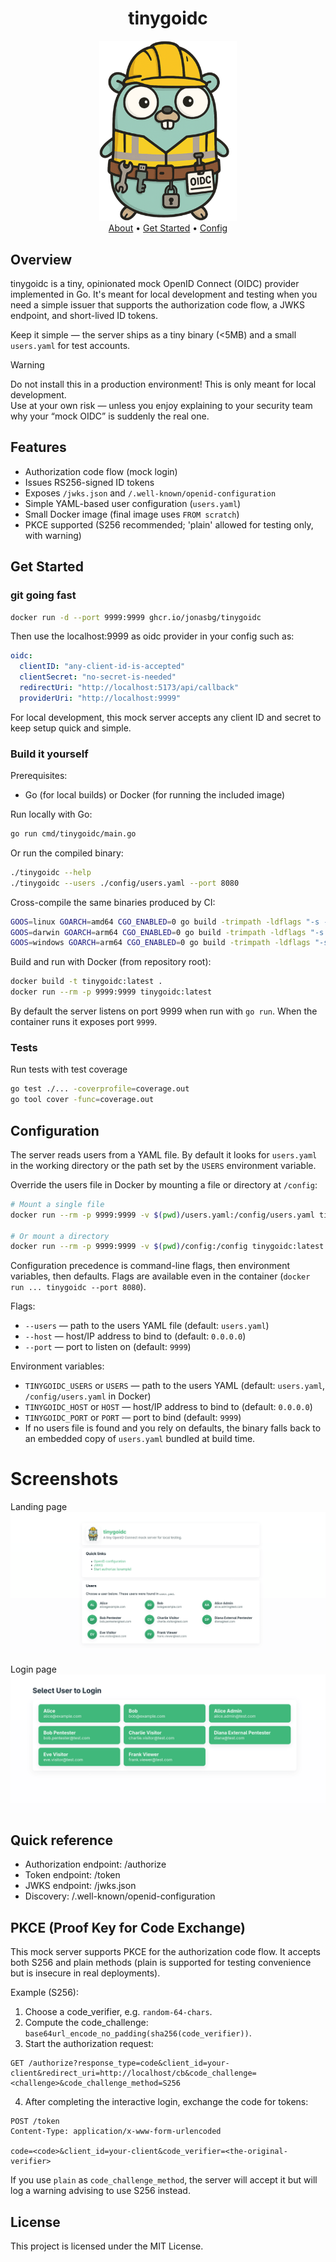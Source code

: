 <div align="center">
  <h1 align="center">tinygoidc</h1>
  <img src="internal/templates/assets/static/tinygoidc.png" alt="tinygoidc" width="220">
  <br>
  <a href="#overview">About</a> •
  <a href="#get-started">Get Started</a> •
  <a href="#configuration">Config</a>
</div>

## Overview

tinygoidc is a tiny, opinionated mock OpenID Connect (OIDC) provider implemented in Go. It's meant for local development and testing when you need a simple issuer that supports the authorization code flow, a JWKS endpoint, and short-lived ID tokens.

Keep it simple — the server ships as a tiny binary (<5MB) and a small `users.yaml` for test accounts.

> [!WARNING]
> Do not install this in a production environment! This is only meant for local development.  
> Use at your own risk — unless you enjoy explaining to your security team why your “mock OIDC” is suddenly the real one.

## Features

- Authorization code flow (mock login)
- Issues RS256-signed ID tokens
- Exposes `/jwks.json` and `/.well-known/openid-configuration`
- Simple YAML-based user configuration (`users.yaml`)
- Small Docker image (final image uses `FROM scratch`)
- PKCE supported (S256 recommended; 'plain' allowed for testing only, with warning)

## Get Started

### git going fast

```bash
docker run -d --port 9999:9999 ghcr.io/jonasbg/tinygoidc
```

Then use the localhost:9999 as oidc provider in your config such as:
```yaml
oidc:
  clientID: "any-client-id-is-accepted"
  clientSecret: "no-secret-is-needed"
  redirectUri: "http://localhost:5173/api/callback"
  providerUri: "http://localhost:9999"
```

For local development, this mock server accepts any client ID and secret to keep setup quick and simple.

### Build it yourself

Prerequisites:

- Go (for local builds) or Docker (for running the included image)

Run locally with Go:

```bash
go run cmd/tinygoidc/main.go
```

Or run the compiled binary:

```bash
./tinygoidc --help
./tinygoidc --users ./config/users.yaml --port 8080
```

Cross-compile the same binaries produced by CI:

```bash
GOOS=linux GOARCH=amd64 CGO_ENABLED=0 go build -trimpath -ldflags "-s -w" -o dist/tinygoidc-linux-amd64 ./cmd/tinygoidc
GOOS=darwin GOARCH=arm64 CGO_ENABLED=0 go build -trimpath -ldflags "-s -w" -o dist/tinygoidc-darwin-arm64 ./cmd/tinygoidc
GOOS=windows GOARCH=arm64 CGO_ENABLED=0 go build -trimpath -ldflags "-s -w" -o dist/tinygoidc-windows-arm64.exe ./cmd/tinygoidc
```

Build and run with Docker (from repository root):

```bash
docker build -t tinygoidc:latest .
docker run --rm -p 9999:9999 tinygoidc:latest
```

By default the server listens on port 9999 when run with `go run`. When the container runs it exposes port `9999`.

### Tests

Run tests with test coverage

```bash
go test ./... -coverprofile=coverage.out
go tool cover -func=coverage.out
```

## Configuration

The server reads users from a YAML file. By default it looks for `users.yaml` in the working directory or the path set by the `USERS` environment variable.

Override the users file in Docker by mounting a file or directory at `/config`:

```bash
# Mount a single file
docker run --rm -p 9999:9999 -v $(pwd)/users.yaml:/config/users.yaml tinygoidc:latest

# Or mount a directory
docker run --rm -p 9999:9999 -v $(pwd)/config:/config tinygoidc:latest
```

Configuration precedence is command-line flags, then environment variables, then defaults. Flags are available even in the container (`docker run ... tinygoidc --port 8080`).

Flags:

- `--users` — path to the users YAML file (default: `users.yaml`)
- `--host` — host/IP address to bind to (default: `0.0.0.0`)
- `--port` — port to listen on (default: `9999`)

Environment variables:

- `TINYGOIDC_USERS` or `USERS` — path to the users YAML (default: `users.yaml`, `/config/users.yaml` in Docker)
- `TINYGOIDC_HOST` or `HOST` — host/IP address to bind to (default: `0.0.0.0`)
- `TINYGOIDC_PORT` or `PORT` — port to bind (default: `9999`)
- If no users file is found and you rely on defaults, the binary falls back to an embedded copy of `users.yaml` bundled at build time.

# Screenshots

Landing page
![landing](.github/docs/landing.png)

Login page
![login](.github/docs/login.png)

## Quick reference

- Authorization endpoint: /authorize
- Token endpoint: /token
- JWKS endpoint: /jwks.json
- Discovery: /.well-known/openid-configuration

## PKCE (Proof Key for Code Exchange)

This mock server supports PKCE for the authorization code flow. It accepts both S256 and plain methods (plain is supported for testing convenience but is insecure in real deployments).

Example (S256):

1. Choose a code_verifier, e.g. `random-64-chars`.
2. Compute the code_challenge: `base64url_encode_no_padding(sha256(code_verifier))`.
3. Start the authorization request:

```
GET /authorize?response_type=code&client_id=your-client&redirect_uri=http://localhost/cb&code_challenge=<challenge>&code_challenge_method=S256
```

4. After completing the interactive login, exchange the code for tokens:

```
POST /token
Content-Type: application/x-www-form-urlencoded

code=<code>&client_id=your-client&code_verifier=<the-original-verifier>
```

If you use `plain` as `code_challenge_method`, the server will accept it but will log a warning advising to use S256 instead.

## License

This project is licensed under the MIT License.

